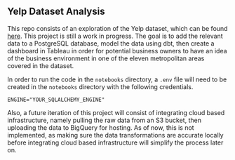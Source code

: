 ## Yelp Dataset Analysis

This repo consists of an exploration of the Yelp dataset, which can be found [here](https://www.yelp.com/dataset). This project is still a work in progress. The goal is to add the relevant data to a PostgreSQL database, model the data using dbt, then create a dashboard in Tableau in order for potential business owners to have an idea of the business environment in one of the eleven metropolitan areas covered in the dataset.

In order to run the code in the `notebooks` directory, a `.env` file will need to be created in the `notebooks` directory with the following credentials.

`ENGINE="YOUR_SQLALCHEMY_ENGINE"`

Also, a future iteration of this project will consist of integrating cloud based infrastructure, namely pulling the raw data from an S3 bucket, then uploading the data to BigQuery for hosting. As of now, this is not implemented, as making sure the data transformations are accurate locally before integrating cloud based infrastructure will simplify the process later on.